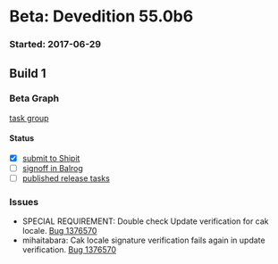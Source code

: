 # Beta: Devedition 55.0b6

### Started: 2017-06-29

## Build 1

### Beta Graph
[task group](https://tools.taskcluster.net/push-inspector/#/CV8DtCEhRYiapcsGqFRNVg)


#### Status
- [x] [submit to Shipit](https://wiki.mozilla.org/Release:Release_Automation_on_Mercurial:Starting_a_Release#Submit_to_Ship_It)
- [ ] [signoff in Balrog](../how-tos/relpro.md#3-signoffs)
- [ ] [published release tasks](../how-tos/relpro.md#4-publish-release)

### Issues
- SPECIAL REQUIREMENT: Double check Update verification for cak locale. [Bug 1376570](https://bugzil.la/1376570)
- mihaitabara: Cak locale signature verification fails again in update verification. [Bug 1376570](https://bugzil.la/1376570)


